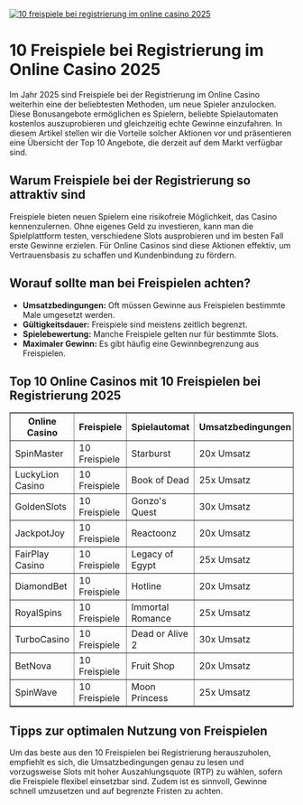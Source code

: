 [![10 freispiele bei registrierung im online casino 2025](https://123-caf.pages.dev/gitsignup.png)](https://vrmoo.ru/Bt82HjjY)

<h1>10 Freispiele bei Registrierung im Online Casino 2025</h1>  <p>Im Jahr 2025 sind Freispiele bei der Registrierung im Online Casino weiterhin eine der beliebtesten Methoden, um neue Spieler anzulocken. Diese Bonusangebote ermöglichen es Spielern, beliebte Spielautomaten kostenlos auszuprobieren und gleichzeitig echte Gewinne einzufahren. In diesem Artikel stellen wir die Vorteile solcher Aktionen vor und präsentieren eine Übersicht der Top 10 Angebote, die derzeit auf dem Markt verfügbar sind.</p>  <h2>Warum Freispiele bei der Registrierung so attraktiv sind</h2> <p>Freispiele bieten neuen Spielern eine risikofreie Möglichkeit, das Casino kennenzulernen. Ohne eigenes Geld zu investieren, kann man die Spielplattform testen, verschiedene Slots ausprobieren und im besten Fall erste Gewinne erzielen. Für Online Casinos sind diese Aktionen effektiv, um Vertrauensbasis zu schaffen und Kundenbindung zu fördern.</p>  <h2>Worauf sollte man bei Freispielen achten?</h2> <ul>   <li><strong>Umsatzbedingungen:</strong> Oft müssen Gewinne aus Freispielen bestimmte Male umgesetzt werden.</li>   <li><strong>Gültigkeitsdauer:</strong> Freispiele sind meistens zeitlich begrenzt.</li>   <li><strong>Spielebewertung:</strong> Manche Freispiele gelten nur für bestimmte Slots.</li>   <li><strong>Maximaler Gewinn:</strong> Es gibt häufig eine Gewinnbegrenzung aus Freispielen.</li> </ul>  <h2>Top 10 Online Casinos mit 10 Freispielen bei Registrierung 2025</h2> <table border="1" cellpadding="8" cellspacing="0" style="border-collapse: collapse; width: 100%;">   <thead>     <tr>       <th>Online Casino</th>       <th>Freispiele</th>       <th>Spielautomat</th>       <th>Umsatzbedingungen</th>       <th>Gültigkeit</th>     </tr>   </thead>   <tbody>     <tr>       <td>SpinMaster</td>       <td>10 Freispiele</td>       <td>Starburst</td>       <td>20x Umsatz</td>       <td>7 Tage</td>     </tr>     <tr>       <td>LuckyLion Casino</td>       <td>10 Freispiele</td>       <td>Book of Dead</td>       <td>25x Umsatz</td>       <td>5 Tage</td>     </tr>     <tr>       <td>GoldenSlots</td>       <td>10 Freispiele</td>       <td>Gonzo's Quest</td>       <td>30x Umsatz</td>       <td>7 Tage</td>     </tr>     <tr>       <td>JackpotJoy</td>       <td>10 Freispiele</td>       <td>Reactoonz</td>       <td>20x Umsatz</td>       <td>10 Tage</td>     </tr>     <tr>       <td>FairPlay Casino</td>       <td>10 Freispiele</td>       <td>Legacy of Egypt</td>       <td>25x Umsatz</td>       <td>7 Tage</td>     </tr>     <tr>       <td>DiamondBet</td>       <td>10 Freispiele</td>       <td>Hotline</td>       <td>20x Umsatz</td>       <td>3 Tage</td>     </tr>     <tr>       <td>RoyalSpins</td>       <td>10 Freispiele</td>       <td>Immortal Romance</td>       <td>25x Umsatz</td>       <td>14 Tage</td>     </tr>     <tr>       <td>TurboCasino</td>       <td>10 Freispiele</td>       <td>Dead or Alive 2</td>       <td>30x Umsatz</td>       <td>5 Tage</td>     </tr>     <tr>       <td>BetNova</td>       <td>10 Freispiele</td>       <td>Fruit Shop</td>       <td>20x Umsatz</td>       <td>7 Tage</td>     </tr>     <tr>       <td>SpinWave</td>       <td>10 Freispiele</td>       <td>Moon Princess</td>       <td>25x Umsatz</td>       <td>10 Tage</td>     </tr>   </tbody> </table>  <h2>Tipps zur optimalen Nutzung von Freispielen</h2> <p>Um das beste aus den 10 Freispielen bei Registrierung herauszuholen, empfiehlt es sich, die Umsatzbedingungen genau zu lesen und vorzugsweise Slots mit hoher Auszahlungsquote (RTP) zu wählen, sofern die Freispiele flexibel einsetzbar sind. Zudem ist es sinnvoll, Gewinne schnell umzusetzen und auf begrenzte Fristen zu achten.</p>